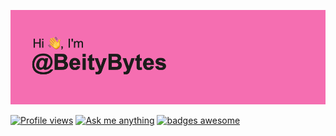 [![](header.png)](#)

[![Profile views](https://komarev.com/ghpvc/?username=BeityBytes&color=ff69b4)](#) [![Ask me anything](https://img.shields.io/badge/Ask%20me-anything-1abc9c.svg)](#) [![badges awesome](https://img.shields.io/badge/badges-awesome-green.svg)](#)

<!--- - 🌸 Hi, I’m @BeityBytes --->
